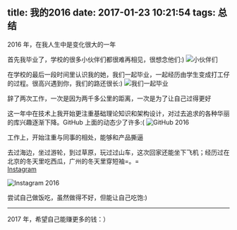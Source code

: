 title: 我的2016
date: 2017-01-23 10:21:54
tags: 总结
---
2016 年，在我人生中是变化很大的一年
<!--more-->

首先我毕业了，学校的很多小伙伴们都很难再相见，很想念他们:)
![小伙伴们](http://cdn.linroid.com/21485138698_.pic_hd.jpg)

在学校的最后一段时间里认识我的她，我们一起毕业，一起经历由学生变成打工仔的过程。很高兴遇到你，我们的路还很长:)
![我们一起毕业](http://cdn.linroid.com/zl_xy_graduation_photo.jpeg)

辞了两次工作，一次是因为两千多公里的距离，一次是为了让自己过得更好

这一年中在技术上我开始更注重基础理论知识和架构设计，对过去追求的各种华丽的库兴趣逐渐下降。GitHub 上面的动态少了许多:(
![GitHub 2016](http://cdn.linroid.com/WX20170123-110236@2x.png)

工作上，开始注重与同事的相处，能够和产品撕逼

去过海边，坐过游轮，到过草原，玩过过山车，这次回家还能坐下飞机；经历过在北京的冬天里吃西瓜，广州的冬天里穿短袖=。=  
[Instagram](https://www.instagram.com/linroid/)

![Instagram 2016](http://cdn.linroid.com/linroid_instagram_2016.png)

尝试自己做饭吃，虽然做得不好，但能让自己吃饱:)

--- 

2017 年，希望自己能赚更多的钱：）